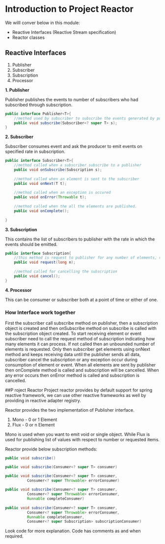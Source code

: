 # Introduction to Project Reactor
We willl conver below in this module:

* Reactive Interfaces (Reactive Stream specification)
* Reactor classes

## <b>Reactive Interfaces</b>
1. Publisher
2. Subscriber
3. Subscription
4. Processor

<b>1. Publisher</b>

Publisher publishes the events to number of subscribers who had subscribed through subscription.
```java
public interface Publisher<T>{
    //method used by subscriber to subscribe the events generated by publisher
    public void subscribe(Subscriber<? super T> s); 
}
```

<b>2. Subscriber</b>

Subscriber consumes event and ask the producer to emit events on specified rate in subscription.
```java
public interface Subscriber<T>{
    //method called when a subscriber subscribe to a publisher
    public void onSubscribe(Subscription s);
    
    //method called when an element is sent to the subscriber
    public void onNext(T t);
    
    //method called when an exception is occured
    public void onError(Throwable t);
    
    //method called when the all the elements are published.
    public void onComplete();
    
}
```

<b>3. Subscription</b>

This contains the list of subscribers to publisher with the rate in which the events should be emitted.
```java
public interface Subscription{
    //this method is request to publisher for any number of elements, represents the backpressure mechanism
    public void request(long n);
    
    //method called for cancelling the subscription
    public void cancel();
}
```
<b>4. Processor</b>

This can be consumer or subscriber both at a point of time or either of one.

### How Interface work together
First the subscriber call subscribe method on publisher, then a subscription object is created
and then onSubscribe method on subscribe is called with the subscription object created. To start receiving element
or event subscriber need to call the request method of subscription indicating how many elements it can process. If
not called then an unbounded number of elements is requested. Only then subscriber get elements using
onNext method and keeps receiving data until the publisher sends all data, subscriber cancel the subscription
or any exception occur during consumption of element or event. When all elements are sent by publisher then 
onComplete method is called and subscription will be cancelled. When any error occurs then onError method
is called and subscription is cancelled. 


##P roject Reactor
Project reactor provides by default support for spring reactive framework, we can use other reactive frameworks as well 
by providing in reactive adapter registry.

Reactor provides the two implementation of Publisher interface.

1. Mono - 0 or 1 Element
2. Flux - 0 or n Element

Mono is used when you want to emit void or single object. While Flux is used for publishing list of values
with respect to number or requested items.

Reactor provide below subscription methods:
```java
public void subscribe()

public void subscribe(Consumer<? super T> consumer)

public void subscribe(Consumer<? super T> consumer,
          Consumer<? super Throwable> errorConsumer)
  
public void subscribe(Consumer<? super T> consumer,
          Consumer<? super Throwable> errorConsumer,
          Runnable completeConsumer)
              
public void subscribe(Consumer<? super T> consumer,
          Consumer<? super Throwable> errorConsumer,
          Runnable completeConsumer,
          Consumer<? super Subscription> subscriptionConsumer)              
``` 

Look code for more explanation. Code has comments as and when required.

